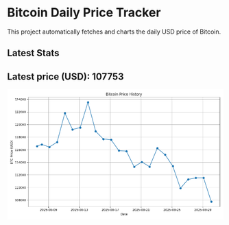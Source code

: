# Bitcoin Daily Price Tracker

This project automatically fetches and charts the daily USD price of Bitcoin.

## Latest Stats

## Latest price (USD): <!--BTC_PRICE-->107753<!--/BTC_PRICE-->

![BTC Historical Chart](btc_price_history.png)
